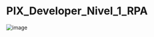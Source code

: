 # PIX_Developer_Nivel_1_RPA

![image](https://github.com/user-attachments/assets/c03e5c53-401e-4e75-a091-8f0133318ac3)
